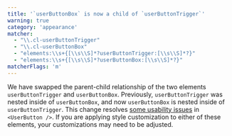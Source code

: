 ```yaml
---
title: '`userButtonBox` is now a child of `userButtonTrigger`'
warning: true
category: 'appearance'
matcher:
  - "\\.cl-userButtonTrigger"
  - "\\.cl-userButtonBox"
  - "elements:\\s+{[\\s\\S]*?userButtonTrigger:[\\s\\S]*?}"
  - "elements:\\s+{[\\s\\S]*?userButtonBox:[\\s\\S]*?}"
matcherFlags: 'm'
---
```


We have swapped the parent-child relationship of the two elements `userButtonTrigger` and `userButtonBox`. Previously, `userButtonTrigger` was nested inside of `userButtonBox`, and now `userButtonBox` is nested inside of `userButtonTrigger`. This change resolves [some usability issues](https://github.com/clerk/javascript/issues/1625) in `<UserButton />`. If you are applying style customization to either of these elements, your customizations may need to be adjusted.
